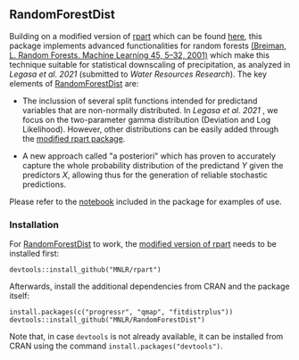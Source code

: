 ## RandomForestDist

Building on a modified version of [rpart](https://cran.r-project.org/web/packages/rpart/index.html) which can be found [here](https://github.com/MNLR/rpart), this package implements advanced functionalities for random forests [(Breiman, L. Random Forests. Machine Learning 45, 5–32, 2001)](https://doi.org/10.1023/A:1010933404324) which make this technique suitable for statistical downscaling of precipitation, as analyzed in *Legasa et al. 2021* (submitted to *Water Resources Research*). The key elements of [RandomForestDist](https://github.com/MNLR/RandomForestDist) are:

* The inclussion of several split functions intended for predictand variables that are non-normally distributed. In *Legasa et al. 2021* , we focus on the two-parameter gamma distribution (Deviation and Log Likelihood). However, other distributions can be easily added through the [modified rpart package](https://github.com/MNLR/rpart).

* A new approach called "a posteriori" which has proven to accurately capture the whole probability distribution of the predictand *Y* given the predictors *X*, allowing thus for the generation of reliable stochastic predictions. 

Please refer to the [notebook](https://github.com/MNLR/RandomForestDist/blob/master/WorkedExample.ipynb) included in the package for examples of use. 

### Installation


For [RandomForestDist](https://github.com/MNLR/RandomForestDist) to work, the [modified version of rpart](https://github.com/MNLR/rpart) needs to be installed first:

```
devtools::install_github("MNLR/rpart")
```

Afterwards, install the additional dependencies from CRAN and the package itself:

```
install.packages(c("progressr", "qmap", "fitdistrplus"))
devtools::install_github("MNLR/RandomForestDist")
```

Note that, in case `devtools` is not already available, it can be installed from CRAN using the command `install.packages("devtools")`. 
